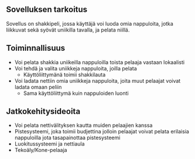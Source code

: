 ## Sovelluksen tarkoitus

Sovellus on shakkipeli, jossa käyttäjä voi luoda omia nappuloita, jotka liikkuvat sekä syövät uniikilla tavalla, ja pelata niillä.

## Toiminnallisuus

* Voi pelata shakkia uniikeilla nappuloilla toista pelaaja vastaan lokaalisti
* Voi tehdä ja valita uniikkeja nappuloita, joilla pelata
    * Käyttöliittymänä toimii shakkilauta
* Voi ladata nettiin omia uniikkeja nappuloita, joita muut pelaajat voivat ladata omaan peliin
    * Sama käyttöliittymä kuin nappuloiden luonti

## Jatkokehitysideoita

* Voi pelata nettivälityksen kautta muiden pelaajien kanssa
* Pistesysteemi, joka toimii budjettina jolloin pelaajat voivat pelata erilaisia nappuloilla jota tasapainottaa pistesysteemi
* Luokitussysteemi ja nettiaula
* Tekoäly/Kone-pelaaja